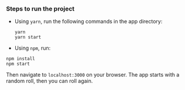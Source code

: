### Steps to run the project

* Using `yarn`, run the following commands in the app directory:

  ```
  yarn
  yarn start
  ```
* Using `npm`, run:

```
npm install
npm start
```

Then navigate to `localhost:3000` on your browser. The app starts with a random roll, then you can roll again.
